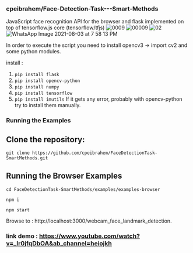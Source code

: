 ### cpeibrahem/Face-Detection-Task---Smart-Methods

JavaScript face recognition API for the browser and flask implemented on top of tensorflow.js core (tensorflow/tfjs)
![0009](https://user-images.githubusercontent.com/46464413/127997398-c220a42d-eeae-4304-8a6a-786f9d04ea2b.PNG) ![00009](https://user-images.githubusercontent.com/46464413/127997416-fdda80b8-3463-48ce-b1b3-4e9059e307e4.PNG)
![02](https://user-images.githubusercontent.com/46464413/128056438-10547146-cd08-44a8-8c1b-c6c7cab1b589.png) ![WhatsApp Image 2021-08-03 at 7 58 13 PM](https://user-images.githubusercontent.com/46464413/128056470-06f40ec1-2bb9-4f5f-88f2-0fb6e78bd43c.jpeg)


In order to execute the script you need to install opencv3 -> import cv2 and some python modules.

install :
1. ` pip install flask `
2. `pip install opencv-python`
3. `pip install numpy`
4. `pip install tensorflow`
5. `pip install imutils`
If it gets any error, probably with opencv-python try to install them manually.

### Running the Examples
## Clone the repository:

`git clone https://github.com/cpeibrahem/FaceDetectionTask-SmartMethods.git`

## Running the Browser Examples
`cd FaceDetectionTask-SmartMethods/examples/examples-browser`

`npm i`

`npm start`

Browse to : http://localhost:3000/webcam_face_landmark_detection.

### link demo : https://www.youtube.com/watch?v=_lr0jfqDbOA&ab_channel=heiojkh
